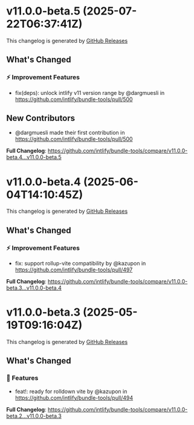 # v11.0.0-beta.5 (2025-07-22T06:37:41Z)

This changelog is generated by [GitHub Releases](https://github.com/intlify/bundle-tools/releases/tag/v11.0.0-beta.5)

<!-- Release notes generated using configuration in .github/release.yml at v11.0.0-beta.5 -->

## What's Changed
### ⚡ Improvement Features
* fix(deps): unlock intlify v11 version range by @dargmuesli in https://github.com/intlify/bundle-tools/pull/500

## New Contributors
* @dargmuesli made their first contribution in https://github.com/intlify/bundle-tools/pull/500

**Full Changelog**: https://github.com/intlify/bundle-tools/compare/v11.0.0-beta.4...v11.0.0-beta.5


# v11.0.0-beta.4 (2025-06-04T14:10:45Z)

This changelog is generated by [GitHub Releases](https://github.com/intlify/bundle-tools/releases/tag/v11.0.0-beta.4)

<!-- Release notes generated using configuration in .github/release.yml at v11.0.0-beta.4 -->

## What's Changed

### ⚡ Improvement Features

- fix: support rollup-vite compatibility by @kazupon in https://github.com/intlify/bundle-tools/pull/497

**Full Changelog**: https://github.com/intlify/bundle-tools/compare/v11.0.0-beta.3...v11.0.0-beta.4

# v11.0.0-beta.3 (2025-05-19T09:16:04Z)

This changelog is generated by [GitHub Releases](https://github.com/intlify/bundle-tools/releases/tag/v11.0.0-beta.3)

## What's Changed

### 🌟 Features

- feat!: ready for rolldown vite by @kazupon in https://github.com/intlify/bundle-tools/pull/494

<!-- Release notes generated using configuration in .github/release.yml at v11.0.0-beta.3 -->

**Full Changelog**: https://github.com/intlify/bundle-tools/compare/v11.0.0-beta.2...v11.0.0-beta.3
